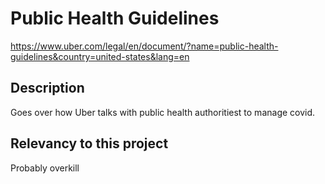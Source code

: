 # Public Health Guidelines

https://www.uber.com/legal/en/document/?name=public-health-guidelines&country=united-states&lang=en

## Description

Goes over how Uber talks with public health authoritiest to manage covid.

## Relevancy to this project

Probably overkill